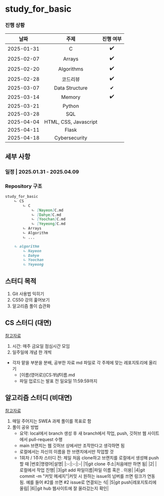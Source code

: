 # study_for_basic
### 진행 상황
|    날짜    |         주제          | 진행 여부 |
| :--------: | :-------------------: | :-------: |
| 2025-01-31 |           C           |    ✔️     |
| 2025-02-07 |        Arrays         |    ✔️     |
| 2025-02-20 |      Algorithms       |    ✔️     |
| 2025-02-28 |       코드리뷰        |    ✔️     |
| 2025-03-07 |    Data Structure     |     ✔    |
| 2025-03-14 |        Memory         |     ✔️   |
| 2025-03-21 |        Python         |           |
| 2025-03-28 |          SQL          |           |
| 2025-04-04 | HTML, CSS, Javascript |           |
| 2025-04-11 |         Flask         |           |
| 2025-04-18 |     Cybersecurity     |           |

## 세부 사항

### 일정 | 2025.01.31 - 2025.04.09

### Repository 구조

```Markdown
study_for_basic
    ㄴ CS
        ㄴ C
            ㄴ [Nayeon]C.md
            ㄴ [Dahye]C.md
            ㄴ [Yoochan]C.md
            ㄴ [Yeyeong]C.md
        ㄴ Arrays
        ㄴ Algorithm
        ㄴ ...

    ㄴ algorithm
        ㄴ Nayeon
        ㄴ Dahye
        ㄴ Yoochan
        ㄴ Yeyeong
```

## 스터디 목적

1. Git 사용법 익히기
2. CS50 강의 훑어보기
3. 알고리즘 풀이 습관화

## CS 스터디 (대면)

[참고자료](https://www.youtube.com/watch?v=cwtpLIWylAw&list=PLhQjrBD2T381WAHyx1pq-sBfykqMBI7V4)

1. 시간: 매주 금요일 점심시간 모임
2. 일주일에 개념 한 개씩

- 각자 맡을 부분을 분배, 공부한 자료 md 파일로 각 주제에 맞는 레포지토리에 올리기
  - [이름(영어로)]CS*개념*이름.md
  - 파일 업로드는 발표 전 일요일 11:59:59까지

## 알고리즘 스터디 (비대면)

[참고자료](https://swexpertacademy.com/main/main.do)

1. 매일 주어지는 SWEA 과제 풀이를 목표로 함 
2. 풀이 공유 방법
   - 요약: local에서 branch 생성 후 새 branch에서 작업, push, 깃허브 웹 사이트에서 pull-request 수행
   - main 브랜치는 웹 깃허브 상에서만 조작한다고 생각하면 됨
   - 로컬에서는 자신의 이름을 한 브랜치에서만 작업할 것
   - 1회차 / 1주차 스터디 전: 제일 처음 clone하고 브랜치를 로컬에서 생성해 push할 때
     |번호|명령어|설명|
     |:-:|:-:|:-|
     |1|git clone 주소|처음에만 하면 됨|
     |2| |로컬에서 작업 진행|
     |3|git add 파일이름|파일 이름 혹은 . 이용|
     |4|git commit -m "커밋 메세지"|커밋 시 원하는 issue의 넘버를 쓰면 링크가 연동됨. 예를 들어 #2를 쓰면 #2 issue로 연결되는 식|
     |5|git push|레포지토리에 올림|
     |6||git hub 웹사이트에 잘 올라갔는지 확인|
